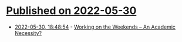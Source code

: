 # [Published on 2022-05-30](index.md)

* [2022-05-30, 18:48:54](https://news.ycombinator.com/item?id=31562264) - [Working on the Weekends – An Academic Necessity?](https://thegradient.pub/working-on-the-weekends-an-academic-necessity/)
